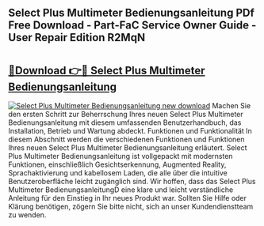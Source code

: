 ## Select Plus Multimeter Bedienungsanleitung PDf Free Download - Part-FaC Service Owner Guide - User Repair Edition R2MqN

# <h2><a href="http://df4cch.blite.top/?on=Select+Plus+Multimeter+Bedienungsanleitung">🔗Download 👉🔴 Select Plus Multimeter Bedienungsanleitung</a></h2>

[![Select Plus Multimeter Bedienungsanleitung new download](https://i.imgur.com/lujVjoI.png)](http://df4cch.blite.top/?on=Select+Plus+Multimeter+Bedienungsanleitung)
Machen Sie den ersten Schritt zur Beherrschung Ihres neuen Select Plus Multimeter Bedienungsanleitung mit diesem umfassenden Benutzerhandbuch, das Installation, Betrieb und Wartung abdeckt. Funktionen und Funktionalität In diesem Abschnitt werden die verschiedenen Funktionen und Funktionen Ihres neuen Select Plus Multimeter Bedienungsanleitung erläutert. Select Plus Multimeter Bedienungsanleitung ist vollgepackt mit modernsten Funktionen, einschließlich Gesichtserkennung, Augmented Reality, Sprachaktivierung und kabellosem Laden, die alle über die intuitive Benutzeroberfläche leicht zugänglich sind. Wir hoffen, dass das Select Plus Multimeter BedienungsanleitungD eine klare und leicht verständliche Anleitung für den Einstieg in Ihr neues Produkt war. Sollten Sie Hilfe oder Klärung benötigen, zögern Sie bitte nicht, sich an unser Kundendienstteam zu wenden.
